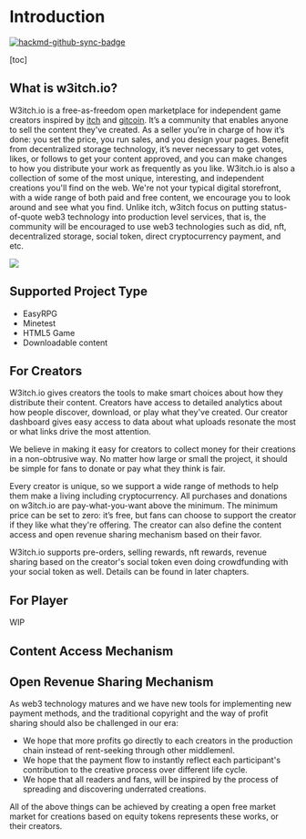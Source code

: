 # Introduction

[![hackmd-github-sync-badge](https://hackmd.io/qFhaFu60T2i8nmI9nO6cNQ/badge)](https://hackmd.io/qFhaFu60T2i8nmI9nO6cNQ)


[toc]

## What is w3itch.io?

W3itch.io is a free-as-freedom open marketplace for independent game creators inspired by [itch](https://itch.io/) and [gitcoin](https://gitcoin.co/). It’s a community that enables anyone to sell the content they've created. As a seller you’re in charge of how it’s done: you set the price, you run sales, and you design your pages. Benefit from decentralized storage technology, it’s never necessary to get votes, likes, or follows to get your content approved, and you can make changes to how you distribute your work as frequently as you like. W3itch.io is also a collection of some of the most unique, interesting, and independent creations you'll find on the web. We're not your typical digital storefront, with a wide range of both paid and free content, we encourage you to look around and see what you find. Unlike itch, w3itch focus on putting status-of-quote web3 technology into production level services, that is, the community will be encouraged to use web3 technologies such as did, nft, decentralized storage, social token, direct cryptocurrency payment, and etc.

![](https://i.imgur.com/qwHWXpx.png)


## Supported Project Type
- EasyRPG
- Minetest
- HTML5 Game
- Downloadable content

## For Creators

W3itch.io gives creators the tools to make smart choices about how they distribute their content. Creators have access to detailed analytics about how people discover, download, or play what they've created. Our creator dashboard gives easy access to data about what uploads resonate the most or what links drive the most attention.

We believe in making it easy for creators to collect money for their creations in a non-obtrusive way. No matter how large or small the project, it should be simple for fans to donate or pay what they think is fair.

Every creator is unique, so we support a wide range of methods to help them make a living including cryptocurrency. All purchases and donations on w3itch.io are pay-what-you-want above the minimum. The minimum price can be set to zero: it’s free, but fans can choose to support the creator if they like what they're offering. The creator can also define the content access and open revenue sharing mechanism based on their favor.

W3itch.io supports pre-orders, selling rewards, nft rewards, revenue sharing based on the creator's social token even doing crowdfunding with your social token as well. Details can be found in later chapters.

## For Player
WIP



## Content Access Mechanism



## Open Revenue Sharing Mechanism

As web3 technology matures and we have new tools for implementing new payment methods, and the traditional copyright and the way of profit sharing should also be challenged in our era:

- We hope that more profits go directly to each creators in the production chain instead of rent-seeking through other middlemenl.
- We hope that the payment flow to instantly reflect each participant's contribution to the creative process over different life cycle.
- We hope that all readers and fans, will be inspired by the process of spreading and discovering underrated creations.

All of the above things can be achieved by creating a open free market market for creations based on equity tokens represents these works, or their creators.
